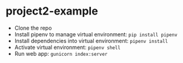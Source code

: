 # project2-example

- Clone the repo
- Install pipenv to manage virtual environment: `pip install pipenv`
- Install dependencies into virtual environment: `pipenv install`
- Activate virtual environment: `pipenv shell`
- Run web app: `gunicorn index:server`